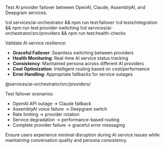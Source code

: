 Test AI provider failover between OpenAI, Claude, AssemblyAI, and Deepgram services.

!cd services/ai-orchestrator && npm run test:failover
!cd tests/integration && npm run test:provider-switching
!cd services/ai-orchestrator/src/providers && npm run test:health-checks

Validate AI service resilience:
- **Graceful Failover**: Seamless switching between providers
- **Health Monitoring**: Real-time AI service status tracking
- **Consistency**: Maintained persona across different AI providers
- **Cost Optimization**: Intelligent routing based on cost/performance
- **Error Handling**: Appropriate fallbacks for service outages

@services/ai-orchestrator/src/providers/

Test failover scenarios:
- OpenAI API outage → Claude fallback
- AssemblyAI voice failure → Deepgram switch
- Rate limiting → provider rotation
- Service degradation → performance-based routing
- Complete provider failure → graceful error messaging

Ensure users experience minimal disruption during AI service issues while maintaining conversation quality and persona consistency.